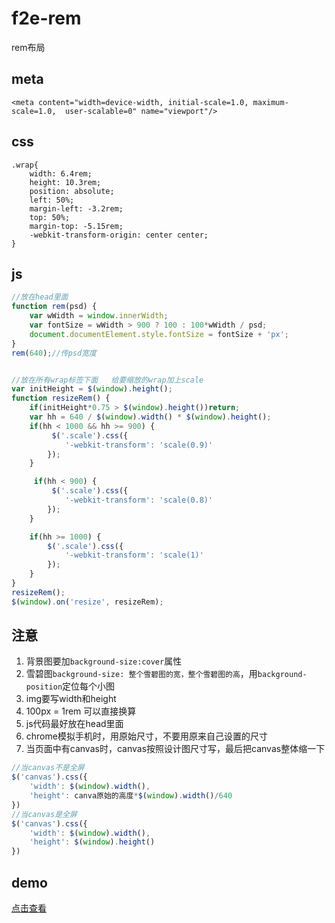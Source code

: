 # f2e-rem
rem布局
## meta ##
    <meta content="width=device-width, initial-scale=1.0, maximum-scale=1.0,  user-scalable=0" name="viewport"/>
## css ##
	.wrap{
		width: 6.4rem;
		height: 10.3rem;
		position: absolute;
		left: 50%;
		margin-left: -3.2rem;
		top: 50%;
		margin-top: -5.15rem;
		-webkit-transform-origin: center center; 
	}
    
	
## js ##
```javascript
//放在head里面
function rem(psd) {
	var wWidth = window.innerWidth;
	var fontSize = wWidth > 900 ? 100 : 100*wWidth / psd;
	document.documentElement.style.fontSize = fontSize + 'px';
}
rem(640);//传psd宽度


//放在所有wrap标签下面   给要缩放的wrap加上scale
var initHeight = $(window).height();
function resizeRem() {
    if(initHeight*0.75 > $(window).height())return;
    var hh = 640 / $(window).width() * $(window).height();
    if(hh < 1000 && hh >= 900) {
    	 $('.scale').css({
	    	'-webkit-transform': 'scale(0.9)'
	    });
    }

     if(hh < 900) {
    	 $('.scale').css({
	    	'-webkit-transform': 'scale(0.8)'
	    });
    }

    if(hh >= 1000) {
    	$('.scale').css({
	    	'-webkit-transform': 'scale(1)'
	    });
    }
}
resizeRem();
$(window).on('resize', resizeRem);
```

## 注意 ##


1. 背景图要加`background-size:cover`属性
2. 雪碧图`background-size: 整个雪碧图的宽，整个雪碧图的高`，用`background-position`定位每个小图
3. img要写width和height
4. 100px = 1rem 可以直接换算
5. js代码最好放在head里面
6. chrome模拟手机时，用原始尺寸，不要用原来自己设置的尺寸
7. 当页面中有canvas时，canvas按照设计图尺寸写，最后把canvas整体缩一下
	
```javascript
//当canvas不是全屏
$('canvas').css({
	'width': $(window).width(), 
	'height': canva原始的高度*$(window).width()/640
})
//当canvas是全屏
$('canvas').css({
	'width': $(window).width(), 
	'height': $(window).height()
})
```


## demo ##
[点击查看](http://test.go.163.com/go/2017/1009/rem/)
